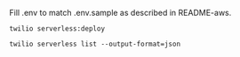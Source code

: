 Fill .env to match .env.sample as described in README-aws.

    twilio serverless:deploy
    
    twilio serverless list --output-format=json
    
